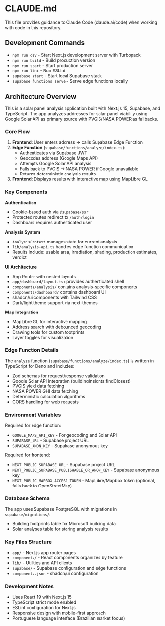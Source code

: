 # CLAUDE.md

This file provides guidance to Claude Code (claude.ai/code) when working with code in this repository.

## Development Commands

- `npm run dev` - Start Next.js development server with Turbopack
- `npm run build` - Build production version
- `npm run start` - Start production server
- `npm run lint` - Run ESLint
- `supabase start` - Start local Supabase stack
- `supabase functions serve` - Serve edge functions locally

## Architecture Overview

This is a solar panel analysis application built with Next.js 15, Supabase, and TypeScript. The app analyzes addresses for solar panel viability using Google Solar API as primary source with PVGIS/NASA POWER as fallbacks.

### Core Flow
1. **Frontend**: User enters address → calls Supabase Edge Function
2. **Edge Function** (`supabase/functions/analyze/index.ts`): 
   - Authenticates via Supabase JWT
   - Geocodes address (Google Maps API)
   - Attempts Google Solar API analysis
   - Falls back to PVGIS → NASA POWER if Google unavailable
   - Returns deterministic analysis results
3. **Frontend**: Displays results with interactive map using MapLibre GL

### Key Components

**Authentication**
- Cookie-based auth via `@supabase/ssr`
- Protected routes redirect to `/auth/login`
- Dashboard requires authenticated user

**Analysis System**
- `AnalysisContext` manages state for current analysis
- `lib/analysis-api.ts` handles edge function communication
- Results include: usable area, irradiation, shading, production estimates, verdict

**UI Architecture**
- App Router with nested layouts
- `app/dashboard/layout.tsx` provides authenticated shell
- `components/analysis/` contains analysis-specific components
- `components/dashboard/` contains dashboard UI
- shadcn/ui components with Tailwind CSS
- Dark/light theme support via next-themes

**Map Integration**
- MapLibre GL for interactive mapping
- Address search with debounced geocoding
- Drawing tools for custom footprints
- Layer toggles for visualization

### Edge Function Details

The `analyze` function (`supabase/functions/analyze/index.ts`) is written in TypeScript for Deno and includes:
- Zod schemas for request/response validation
- Google Solar API integration (buildingInsights:findClosest)
- PVGIS yield data fetching
- NASA POWER GHI data fetching
- Deterministic calculation algorithms
- CORS handling for web requests

### Environment Variables

Required for edge function:
- `GOOGLE_MAPS_API_KEY` - For geocoding and Solar API
- `SUPABASE_URL` - Supabase project URL
- `SUPABASE_ANON_KEY` - Supabase anonymous key

Required for frontend:
- `NEXT_PUBLIC_SUPABASE_URL` - Supabase project URL
- `NEXT_PUBLIC_SUPABASE_PUBLISHABLE_OR_ANON_KEY` - Supabase anonymous key
- `NEXT_PUBLIC_MAPBOX_ACCESS_TOKEN` - MapLibre/Mapbox token (optional, falls back to OpenStreetMap)

### Database Schema

The app uses Supabase PostgreSQL with migrations in `supabase/migrations/`:
- Building footprints table for Microsoft building data
- Solar analyses table for storing analysis results

### Key Files Structure

- `app/` - Next.js app router pages
- `components/` - React components organized by feature
- `lib/` - Utilities and API clients
- `supabase/` - Supabase configuration and edge functions
- `components.json` - shadcn/ui configuration

### Development Notes

- Uses React 19 with Next.js 15
- TypeScript strict mode enabled
- ESLint configuration for Next.js
- Responsive design with mobile-first approach
- Portuguese language interface (Brazilian market focus)